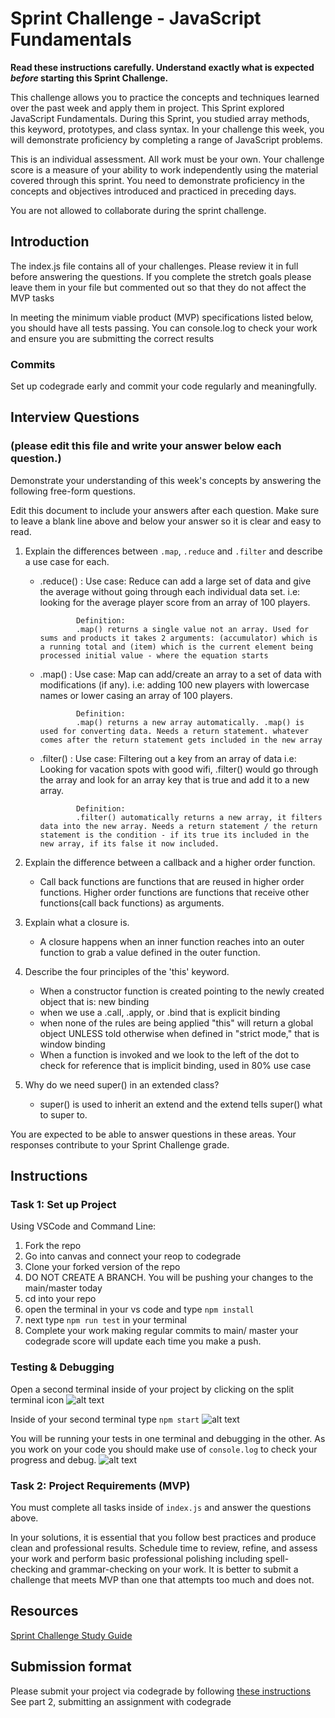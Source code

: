 # Sprint Challenge - JavaScript Fundamentals

**Read these instructions carefully. Understand exactly what is expected _before_ starting this Sprint Challenge.**

This challenge allows you to practice the concepts and techniques learned over the past week and apply them in project. This Sprint explored JavaScript Fundamentals. During this Sprint, you studied array methods, this keyword, prototypes, and class syntax. In your challenge this week, you will demonstrate proficiency by completing a range of JavaScript problems.

This is an individual assessment. All work must be your own. Your challenge score is a measure of your ability to work independently using the material covered through this sprint. You need to demonstrate proficiency in the concepts and objectives introduced and practiced in preceding days.

You are not allowed to collaborate during the sprint challenge. 

## Introduction

The index.js file contains all of your challenges. Please review it in full before answering the questions. If you complete the stretch goals please leave them in your file but commented out so that they do not affect the MVP tasks 

In meeting the minimum viable product (MVP) specifications listed below, you should have all tests passing. You can console.log to check your work and ensure you are submitting the correct results 

### Commits

Set up codegrade early and commit your code regularly and meaningfully. 

## Interview Questions
### (please edit this file and write your answer below each question.)
Demonstrate your understanding of this week's concepts by answering the following free-form questions.

Edit this document to include your answers after each question. Make sure to leave a blank line above and below your answer so it is clear and easy to read.

1. Explain the differences between `.map`, `.reduce` and `.filter` and describe a use case for each. 

    - .reduce() : Use case: 
                  Reduce can add a large set of data and give the average without going through each individual data set. i.e: looking for the average player score from an array of 100 players.
                  
                  Definition:
                  .map() returns a single value not an array. Used for sums and products it takes 2 arguments: (accumulator) which is a running total and (item) which is the current element being processed initial value - where the equation starts 

    - .map() :    Use case: 
                  Map can add/create an array to a set of data with modifications (if any). i.e: adding 100 new players with lowercase names or lower casing an array of 100 players.
                  
                  Definition:
                  .map() returns a new array automatically. .map() is used for converting data. Needs a return statement. whatever comes after the return statement gets included in the new array

    - .filter() : Use case: 
                  Filtering out a key from an array of data i.e: Looking for vacation spots with good wifi, .filter() would go through the array and look for an array key that is 
                  true and add it to a new array.
                  
                  Definition:
                  .filter() automatically returns a new array, it filters data into the new array. Needs a return statement / the return statement is the condition - if its true its included in the new array, if its false it now included. 

2. Explain the difference between a callback and a higher order function.

    - Call back functions are functions that are reused in higher order functions.  Higher order functions are functions that receive other functions(call back functions) as arguments.   

3. Explain what a closure is.

    -  A closure happens when an inner function reaches into an outer function to grab a value defined in the outer function.

4. Describe the four principles of the 'this' keyword.

    - When a constructor function is created pointing to the newly created object that is: new binding
    - when we use a .call, .apply, or .bind that is explicit binding
    - when none of the rules are being applied "this" will return a global object UNLESS told otherwise when defined in "strict mode," that is window binding
    - When a function is invoked and we look to the left of the dot to check for reference that is implicit binding, used in 80% use case

5. Why do we need super() in an extended class?

    - super() is used to inherit an extend and the extend tells super() what to super to. 
    
You are expected to be able to answer questions in these areas. Your responses contribute to your Sprint Challenge grade. 

## Instructions

### Task 1: Set up Project

Using VSCode and Command Line:


1. Fork the repo
2. Go into canvas and connect your reop to codegrade
3. Clone your forked version of the repo
4. DO NOT CREATE A BRANCH. You will be pushing your changes to the main/master today
5. cd into your repo
6. open the terminal in your vs code and type `npm install`
7. next type `npm run test` in your terminal
8. Complete your work making regular commits to main/ master your codegrade score will update each time you make a push.


### Testing & Debugging

Open a second terminal inside of your project by clicking on the split terminal icon
![alt text](assets/split_terminal.png "Split Terminal")

Inside of your second terminal type `npm start` 
![alt text](assets/npm_start.png "type npm start")

You will be running your tests in one terminal and debugging in the other. As you work on your code you should make use of `console.log` to check your progress and debug.
![alt text](assets/tests_debug_terminal_final.png "your terminal should look like this")

### Task 2: Project Requirements (MVP)

You must complete all tasks inside of `index.js` and answer the questions above.

In your solutions, it is essential that you follow best practices and produce clean and professional results. Schedule time to review, refine, and assess your work and perform basic professional polishing including spell-checking and grammar-checking on your work. It is better to submit a challenge that meets MVP than one that attempts too much and does not.

## Resources
 
 [Sprint Challenge Study Guide](https://www.notion.so/lambdaschool/Unit-1-Sprint-3-Study-Guide-033a9a00659a4ef98c12eb97e49a6110)

## Submission format

Please submit your project via codegrade by following [these instructions](https://lambdaschool.notion.site/lambdaschool/Lambda-School-Git-Flow-Step-by-step-269f68ae3bf64eb689a8328715a179f9) See part 2, submitting an assignment with codegrade

